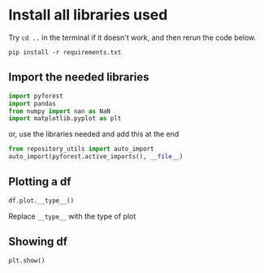 # Install all libraries used
Try `cd ..` in the terminal if it doesn't work, and then rerun the code below.
```shell
pip install -r requirements.txt
```

## Import the needed libraries
```python
import pyforest
import pandas
from numpy import nan as NaN
import matplotlib.pyplot as plt
```

or, use the libraries needed and add this at the end
```python
from repository_utils import auto_import
auto_import(pyforest.active_imports(), __file__)
```

## Plotting a df
```python
df.plot.__type__()
```
Replace `__type__` with the type of plot

## Showing df
```python
plt.show()
```




